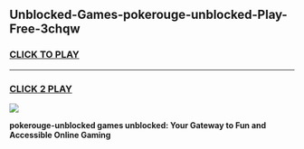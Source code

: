 
## Unblocked-Games-pokerouge-unblocked-Play-Free-3chqw
<h3>
<a href="https://premium76.site?title=pokerouge-unblocked&ref=21A">CLICK TO PLAY</a></h3>
<hr>

<h3>
<a href="https://premium76.site?title=pokerouge-unblocked&ref=21A">CLICK 2 PLAY</a>
  
</h3>

<a href="https://premium76.site?title=pokerouge-unblocked&ref=21A"><img src="https://clearcache.store/games.png"></a>


**pokerouge-unblocked games unblocked: Your Gateway to Fun and Accessible Online Gaming**

